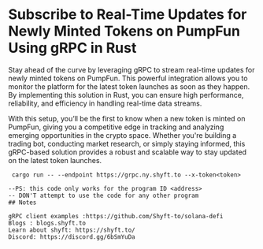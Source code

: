 # Subscribe to Real-Time Updates for Newly Minted Tokens on PumpFun Using gRPC in Rust

Stay ahead of the curve by leveraging gRPC to stream real-time updates for newly minted tokens on PumpFun. This powerful integration allows you to monitor the platform for the latest token launches as soon as they happen. By implementing this solution in Rust, you can ensure high performance, reliability, and efficiency in handling real-time data streams.

With this setup, you’ll be the first to know when a new token is minted on PumpFun, giving you a competitive edge in tracking and analyzing emerging opportunities in the crypto space. 
Whether you're building a trading bot, conducting market research, or simply staying informed, 
this gRPC-based solution provides a robust and scalable way to stay updated on the latest token launches.


```
 cargo run -- --endpoint https://grpc.ny.shyft.to --x-token<token>

--PS: this code only works for the program ID <address>
-- DON'T attempt to use the code for any other program
## Notes

gRPC client examples :https://github.com/Shyft-to/solana-defi
Blogs : blogs.shyft.to
Learn about shyft: https://shyft.to/
Discord: https://discord.gg/6bSmYuDa